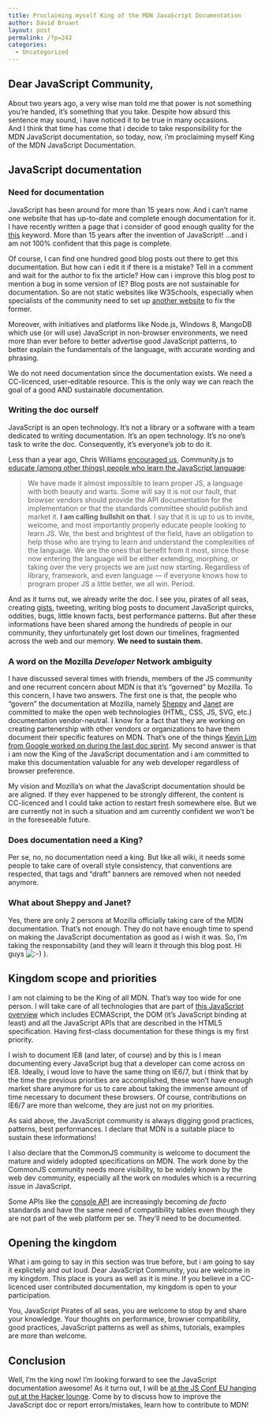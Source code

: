 ```yaml
---
title: Proclaiming myself King of the MDN JavaScript Documentation
author: David Bruant
layout: post
permalink: /?p=243
categories:
  - Uncategorized
---
```

## Dear JavaScript Community,

About two years ago, a very wise man told me that power is not something you&#8217;re handed, it&#8217;s something that you take. Despite how absurd this sentence may sound, i have noticed it to be true in many occasions.  
And I think that time has come that i decide to take responsibility for the MDN JavaScript documentation, so today, now, i&#8217;m proclaiming myself King of the MDN JavaScript Documentation.

## JavaScript documentation

### Need for documentation

JavaScript has been around for more than 15 years now. And i can&#8217;t name one website that has up-to-date and complete enough documentation for it. I have recently written a page that i consider of good enough quality for the [this][1] keyword. More than 15 years after the invention of JavaScript! &#8230;and i am not 100% confident that this page is complete.

Of course, I can find one hundred good blog posts out there to get this documentation. But how can i edit it if there is a mistake? Tell in a comment and wait for the author to fix the article? How can i improve this blog post to mention a bug in some version of IE? Blog posts are not sustainable for documentation. So are not static websites like W3Schools, especially when specialists of the community need to set up [ another website][2] to fix the former.

Moreover, with initiatives and platforms like Node.js, Windows 8, MangoDB which use (or will use) JavaScript in non-browser environments, we need more than ever before to better advertise good JavaScript patterns, to better explain the fundamentals of the language, with accurate wording and phrasing.

We do not need documentation since the documentation exists. We need a CC-licenced, user-editable resource. This is the only way we can reach the goal of a good AND sustainable documentation.

### Writing the doc ourself

JavaScript is an open technology. It&#8217;s not a library or a software with a team dedicated to writing documentation. It&#8217;s an open technology. It&#8217;s no one&#8217;s task to write the doc. Consequently, it&#8217;s everyone&#8217;s job to do it.

Less than a year ago, Chris Williams [ encouraged us][3], Community.js to [ educate (among other things) people who learn the JavaScript language][4]:

> We have made it almost impossible to learn proper JS, a language with both beauty and warts. Some will say it is not our fault, that browser vendors should provide the API documentation for the implementation or that the standards committee should publish and market it. **I am calling bullshit on that**. I say that it is up to us to invite, welcome, and most importantly properly educate people looking to learn JS. We, the best and brightest of the field, have an obligation to help those who are trying to learn and understand the complexities of the language. We are the ones that benefit from it most, since those now entering the language will be either extending, morphing, or taking over the very projects we are just now starting. Regardless of library, framework, and even language &#8212; if everyone knows how to program proper JS a little better, we all win. Period.

And as it turns out, we already write the doc. I see you, pirates of all seas, creating [gists][5], tweeting, writing blog posts to document JavaScript quircks, oddities, bugs, little known facts, best performance patterns. But after these informations have been shared among the hundreds of people in our community, they unfortunately get lost down our timelines, fragmented across the web and our memory. **We need to sustain them.**

### A word on the Mozilla *Developer* Network ambiguity

I have discussed several times with friends, members of the JS community and one recurrent concern about MDN is that it&#8217;s &#8220;governed&#8221; by Mozilla. To this concern, I have two answers. The first one is that, the people who &#8220;govern&#8221; the documentation at Mozilla, namely [Sheppy][6] and [Janet][7] are committed to make the open web technologies (HTML, CSS, JS, SVG, etc.) documentation vendor-neutral. I know for a fact that they are working on creating partenership with other vendors or organizations to have them document their specific features on MDN. That&#8217;s one of the things [ Kevin Lim from Google worked on during the last doc sprint][8]. My second answer is that i am now the King of the JavaScript documentation and i am committed to make this documentation valuable for any web developer regardless of browser preference.

My vision and Mozilla&#8217;s on what the JavaScript documentation should be are aligned. If they ever happened to be strongly different, the content is CC-licenced and I could take action to restart fresh somewhere else. But we are currently not in such a situation and am currently confident we won&#8217;t be in the foreseeable future.

### Does documentation need a King?

Per se, no, no documentation need a king. But like all wiki, it needs some people to take care of overall style consistency, that conventions are respected, that tags and &#8220;draft&#8221; banners are removed when not needed anymore.

### What about Sheppy and Janet?

Yes, there are only 2 persons at Mozilla officially taking care of the MDN documentation. That&#8217;s not enough. They do not have enough time to spend on making the JavaScript documentation as good as i wish it was. So, I&#8217;m taking the responsability (and they will learn it through this blog post. <span title="though i briefly told Janet already, dammit!">Hi guys <img src="http://localhost/wp/wp-includes/images/smilies/icon_smile.gif" alt=":-)" class="wp-smiley" /> </span> ).

## Kingdom scope and priorities

I am not claiming to be the King of all MDN. That&#8217;s way too wide for one person. I will take care of all technologies that are part of [ this JavaScript overview][9] which includes ECMAScript, the DOM (it&#8217;s JavaScript binding at least) and all the JavaScript APIs that are described in the HTML5 specification. Having first-class documentation for these things is my first priority.

I wish to document IE8 (and later, of course) and by this is I mean documenting every JavaScript bug that a developer can come across on IE8. Ideally, i woud love to have the same thing on IE6/7, but i think that by the time the previous priorities are accomplished, these won&#8217;t have enough market share anymore for us to care about taking the immense amount of time necessary to document these browsers. Of course, contributions on IE6/7 are more than welcome, they are just not on my priorities.

As said above, the JavaScript community is always digging good practices, patterns, best performances. I declare that MDN is a suitable place to sustain these informations!

I also declare that the CommonJS community is welcome to document the mature and widely adopted specifications on MDN. The work done by the CommonJS community needs more visibility, to be widely known by the web dev community, especially all the work on modules which is a recurring issue in JavaScript.

Some APIs like the [console API][10] are increasingly becoming *de facto* standards and have the same need of compatibility tables even though they are not part of the web platform per se. They&#8217;ll need to be documented.

## Opening the kingdom

What i am going to say in this section was true before, but i am going to say it explictely and out loud. Dear JavaScript Community, you are welcome in my kingdom. This place is yours as well as it is mine. If you believe in a CC-licenced user contributed documentation, my kingdom is open to your participation.

You, JavaScript Pirates of all seas, you are welcome to stop by and share your knowledge. Your thoughts on performance, browser compatibility, good practices, JavaScript patterns as well as shims, tutorials, examples are more than welcome.

## Conclusion

Well, I&#8217;m the king now! I&#8217;m looking forward to see the JavaScript documentation awesome! As it turns out, I will be [at the JS Conf EU hanging out at the Hacker lounge][11]. Come by to discuss how to improve the JavaScript doc or report errors/mistakes, learn how to contribute to MDN!

 [1]: https://developer.mozilla.org/en/JavaScript/Reference/Operators/Special/this
 [2]: http://w3fools.com/
 [3]: http://blip.tv/jsconfeu/chris-williams-community-js-4253233
 [4]: http://jsconf.eu/2010/communityjs_by_chris_williams_1.html
 [5]: https://gist.github.com/
 [6]: https://twitter.com/sheppy
 [7]: https://twitter.com/jmswisher
 [8]: http://hacks.mozilla.org/2011/06/three-way-cheers-for-the-mdn-doc-sprint/
 [9]: https://developer.mozilla.org/en/JavaScript_technologies_overview
 [10]: http://getfirebug.com/wiki/index.php/Console_API
 [11]: https://wiki.mozilla.org/MDN/Doc_sprints/2011October